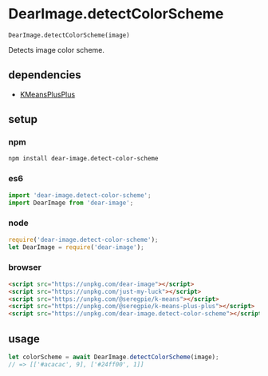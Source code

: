 # DearImage.detectColorScheme

`DearImage.detectColorScheme(image)`

Detects image color scheme.

## dependencies

- [KMeansPlusPlus](https://github.com/SeregPie/KMeansPlusPlus)

## setup

### npm

```shell
npm install dear-image.detect-color-scheme
```

### es6

```javascript
import 'dear-image.detect-color-scheme';
import DearImage from 'dear-image';
```

### node

```javascript
require('dear-image.detect-color-scheme');
let DearImage = require('dear-image');
```

### browser

```html
<script src="https://unpkg.com/dear-image"></script>
<script src="https://unpkg.com/just-my-luck"></script>
<script src="https://unpkg.com/@seregpie/k-means"></script>
<script src="https://unpkg.com/@seregpie/k-means-plus-plus"></script>
<script src="https://unpkg.com/dear-image.detect-color-scheme"></script>
```

## usage

```javascript
let colorScheme = await DearImage.detectColorScheme(image);
// => [['#acacac', 9], ['#24ff00', 1]]
```
